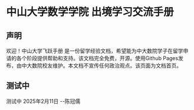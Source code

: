 # 中山大学数学学院 出境学习交流手册



## 声明
欢迎！中山大学飞跃手册 是一份留学经验文档，希望能为中大数院学子在留学申请的各个阶段提供帮助和支持。该文档完全免费，开源。使用Github Pages发布，由中大数院校友维护。本文档不宣传任何政治观点。该页面为文档首页。


## 测试中
测试中 2025年2月11日 --陈冠儒
